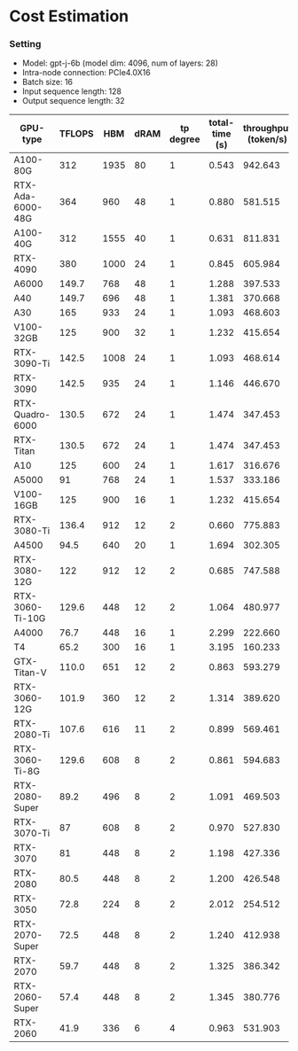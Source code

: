 # Cost Estimation
### Setting
- Model: gpt-j-6b (model dim: 4096, num of layers: 28)
- Intra-node connection: PCIe4.0X16
- Batch size: 16
- Input sequence length: 128
- Output sequence length: 32

| GPU-type  | TFLOPS  | HBM | dRAM  | tp degree | total-time (s) | throughput (token/s) |
|----|----|----|----|----|----|----|
|A100-80G|312|1935|80|1|0.543|942.643|
|RTX-Ada-6000-48G|364|960|48|1|0.880|581.515|
|A100-40G|312|1555|40|1|0.631|811.831|
|RTX-4090|380|1000|24|1|0.845|605.984|
|A6000|149.7|768|48|1|1.288|397.533|
|A40|149.7|696|48|1|1.381|370.668|
|A30|165|933|24|1|1.093|468.603|
|V100-32GB|125|900|32|1|1.232|415.654|
|RTX-3090-Ti|142.5|1008|24|1|1.093|468.614|
|RTX-3090|142.5|935|24|1|1.146|446.670|
|RTX-Quadro-6000|130.5|672|24|1|1.474|347.453|
|RTX-Titan|130.5|672|24|1|1.474|347.453|
|A10|125|600|24|1|1.617|316.676|
|A5000|91|768|24|1|1.537|333.186|
|V100-16GB|125|900|16|1|1.232|415.654|
|RTX-3080-Ti|136.4|912|12|2|0.660|775.883|
|A4500|94.5|640|20|1|1.694|302.305|
|RTX-3080-12G|122|912|12|2|0.685|747.588|
|RTX-3060-Ti-10G|129.6|448|12|2|1.064|480.977|
|A4000|76.7|448|16|1|2.299|222.660|
|T4|65.2|300|16|1|3.195|160.233|
|GTX-Titan-V|110.0|651|12|2|0.863|593.279|
|RTX-3060-12G|101.9|360|12|2|1.314|389.620|
|RTX-2080-Ti|107.6|616|11|2|0.899|569.461|
|RTX-3060-Ti-8G|129.6|608|8|2|0.861|594.683|
|RTX-2080-Super|89.2|496|8|2|1.091|469.503|
|RTX-3070-Ti|87|608|8|2|0.970|527.830|
|RTX-3070|81|448|8|2|1.198|427.336|
|RTX-2080|80.5|448|8|2|1.200|426.548|
|RTX-3050|72.8|224|8|2|2.012|254.512|
|RTX-2070-Super|72.5|448|8|2|1.240|412.938|
|RTX-2070|59.7|448|8|2|1.325|386.342|
|RTX-2060-Super|57.4|448|8|2|1.345|380.776|
|RTX-2060|41.9|336|6|4|0.963|531.903|

